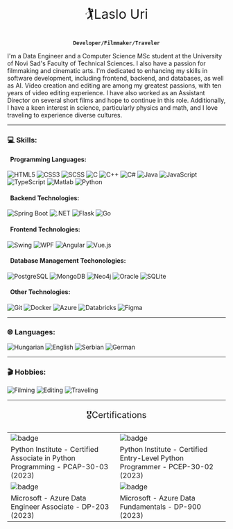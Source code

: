 <p align="center" style="font-size: 30px;">🏌Laslo Uri</p>

<p align="center"><strong><code>Developer/Filmmaker/Traveler</code></strong></p>

I'm a Data Engineer and a Computer Science MSc student at the University of Novi Sad's Faculty of Technical Sciences. I also have a passion for filmmaking and cinematic arts. I'm dedicated to enhancing my skills in software development, including frontend, backend, and databases, as well as AI. Video creation and editing are among my greatest passions, with ten years of video editing experience. I have also worked as an Assistant Director on several short films and hope to continue in this role. Additionally, I have a keen interest in science, particularly physics and math, and I love traveling to experience diverse cultures.

 ---

### 💻 Skills:
#### &nbsp; Programming Languages:
![HTML5](<https://img.shields.io/badge/html5-%23E34F26.svg?style=for-the-badge&logo=html5&logoColor=white>)
![CSS3](<https://img.shields.io/badge/css3-%231572B6.svg?style=for-the-badge&logo=css3&logoColor=white>)
![SCSS](<https://img.shields.io/badge/scss-%231572B6.svg?style=for-the-badge&logo=sass&logoColor=white>)
![C](<https://img.shields.io/badge/c-%2300599C.svg?style=for-the-badge&logo=c&logoColor=white>)
![C++](<https://img.shields.io/badge/c++-%2300599C.svg?style=for-the-badge&logo=c%2B%2B&logoColor=white>)
![C#](<https://img.shields.io/badge/c%23-%23239120.svg?style=for-the-badge&logo=c-sharp&logoColor=white>)
![Java](<https://img.shields.io/badge/java-%23ED8B00.svg?style=for-the-badge&logo=java&logoColor=white>)
![JavaScript](<https://img.shields.io/badge/javascript-%23323330.svg?style=for-the-badge&logo=javascript&logoColor=%23F7DF1E>)
![TypeScript](<https://img.shields.io/badge/typescript-%23007ACC.svg?style=for-the-badge&logo=typescript&logoColor=white>)
![Matlab](<https://img.shields.io/badge/matlab-%230077B5.svg?style=for-the-badge&logo=mathworks&logoColor=white>)
![Python](<https://img.shields.io/badge/python-3670A0?style=for-the-badge&logo=python&logoColor=ffdd54>)

#### &nbsp; Backend Technologies:

![Spring Boot](<https://img.shields.io/badge/Spring_Boot-F2F4F9?style=for-the-badge&logo=spring-boot>)
![.NET](<https://img.shields.io/badge/.NET-5C2D91?style=for-the-badge&logo=.net&logoColor=white>)
![Flask](<https://img.shields.io/badge/Flask-000000?style=for-the-badge&logo=flask&logoColor=white>)
![Go](<https://img.shields.io/badge/go-%2300ADD8.svg?style=for-the-badge&logo=go&logoColor=white>)

#### &nbsp; Frontend Technologies:

![Swing](<https://img.shields.io/badge/Swing-01579B?style=for-the-badge&logo=java&logoColor=white>)
![WPF](<https://img.shields.io/badge/WPF-5C2D91?style=for-the-badge&logo=.net&logoColor=white>)
![Angular](<https://img.shields.io/badge/angular-%23DD0031.svg?style=for-the-badge&logo=angular&logoColor=white>)
![Vue.js](<https://img.shields.io/badge/vuejs-%2335495e.svg?style=for-the-badge&logo=vuedotjs&logoColor=%234FC08D>)

#### &nbsp; Database Management Techonologies:

![PostgreSQL](<https://img.shields.io/badge/PostgreSQL-316192?style=for-the-badge&logo=postgresql&logoColor=white>)
![MongoDB](<https://img.shields.io/badge/MongoDB-%234ea94b.svg?style=for-the-badge&logo=mongodb&logoColor=white>)
![Neo4j](<https://img.shields.io/badge/-Neo4j-008CC1?style=for-the-badge&logo=Neo4j&logoColor=white>)
![Oracle](<https://img.shields.io/badge/Oracle-F80000?style=for-the-badge&logo=oracle&logoColor=white>)
![SQLite](<https://img.shields.io/badge/SQLite-07405E?style=for-the-badge&logo=sqlite&logoColor=white>)

#### &nbsp; Other Technologies:

![Git](<https://img.shields.io/badge/git-%23F05033.svg?style=for-the-badge&logo=git&logoColor=white>)
![Docker](<https://img.shields.io/badge/docker-%230db7ed.svg?style=for-the-badge&logo=docker&logoColor=white>)
![Azure](<https://img.shields.io/badge/azure-%230072C6.svg?style=for-the-badge&logo=azure-devops&logoColor=white>)
![Databricks](<https://img.shields.io/badge/Databricks-FF3621?style=for-the-badge&logo=Databricks&logoColor=white>)
![Figma](<https://img.shields.io/badge/figma-%23F24E1E.svg?style=for-the-badge&logo=figma&logoColor=white>)

---

### 🌐 Languages:

![Hungarian](<https://img.shields.io/badge/Hungarian-%231572B6.svg?style=for-the-badge&logo=Hungary&logoColor=white>)
![English](<https://img.shields.io/badge/English-%2300599C.svg?style=for-the-badge&logo=United-States&logoColor=white>)
![Serbian](<https://img.shields.io/badge/Serbian-%23ED8B00.svg?style=for-the-badge&logo=Serbia&logoColor=white>)
![German](<https://img.shields.io/badge/German-%2320232a.svg?style=for-the-badge&logo=Germany&logoColor=white>)

---

### 🎬 Hobbies:

![Filming](<https://img.shields.io/badge/Filming-%2300599C.svg?style=for-the-badge&logo=YouTube&logoColor=white>)
![Editing](<https://img.shields.io/badge/Editing-%231572B6.svg?style=for-the-badge&logo=Adobe-Premiere-Pro&logoColor=white>)
![Traveling](<https://img.shields.io/badge/Traveling-%23ED8B00.svg?style=for-the-badge&logo=Tripadvisor&logoColor=white>)

---


<p align="center" style="font-size: 20px;">🎖️Certifications</p>


<table>
<tr>
<td><img src="https://images.credly.com/images/4e248e82-9e87-4a63-9263-250fafe5fb1f/image.png" alt="badge"></td>
<td><img src="https://images.credly.com/images/b790eb12-ecb3-4b94-89be-61aa40c92e7c/image.png" alt="badge"></td>
</tr>
<tr>
<td>Python Institute - Certified Associate in Python Programming - PCAP-30-03 (2023)</td>
<td>Python Institute - Certified Entry-Level Python Programmer - PCEP-30-02 (2023)</td>

</tr>

<td><img src="https://images.credly.com/images/61542181-0e8d-496c-a17c-3d4bf590eda1/azure-data-engineer-associate-600x600.png" alt="badge"></td>
<td><img src="https://images.credly.com/images/70eb1e3f-d4de-4377-a062-b20fb29594ea/azure-data-fundamentals-600x600.png" alt="badge"></td>
</tr>

<tr>
<td>Microsoft - Azure Data Engineer Associate - DP-203 (2023)</td>
<td>Microsoft - Azure Data Fundamentals - DP-900 (2023)</td>
</tr>
</table>

